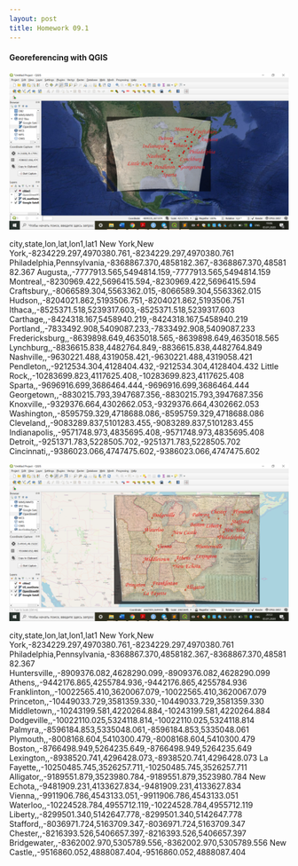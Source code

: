 ```yaml
---
layout: post
title: Homework 09.1
---
```


#### Georeferencing with QGIS

![Map 1](https://raw.githubusercontent.com/leda7466/leda7466.github.io/master/files/%D0%A1%D0%BD%D0%B8%D0%BC%D0%BE%D0%BA%20%D1%8D%D0%BA%D1%80%D0%B0%D0%BD%D0%B0%20(384).png)

city,state,lon,lat,lon1,lat1
New York,New York,-8234229.297,4970380.761,-8234229.297,4970380.761
Philadelphia,Pennsylvania,-8368867.370,4858182.367,-8368867.370,4858182.367
Augusta,,-7777913.565,5494814.159,-7777913.565,5494814.159
Montreal,,-8230969.422,5696415.594,-8230969.422,5696415.594
Craftsbury,,-8066589.304,5563362.015,-8066589.304,5563362.015
Hudson,,-8204021.862,5193506.751,-8204021.862,5193506.751
Ithaca,,-8525371.518,5239317.603,-8525371.518,5239317.603
Carthage,,-8424318.167,5458940.219,-8424318.167,5458940.219
Portland,,-7833492.908,5409087.233,-7833492.908,5409087.233
Fredericksburg,,-8639898.649,4635018.565,-8639898.649,4635018.565
Lynchburg,,-8836615.838,4482764.849,-8836615.838,4482764.849
Nashville,,-9630221.488,4319058.421,-9630221.488,4319058.421
Pendleton,,-9212534.304,4128404.432,-9212534.304,4128404.432
Little Rock,,-10283699.823,4117625.408,-10283699.823,4117625.408
Sparta,,-9696916.699,3686464.444,-9696916.699,3686464.444
Georgetown,,-8830215.793,3947687.356,-8830215.793,3947687.356
Knoxville,,-9329376.664,4302662.053,-9329376.664,4302662.053
Washington,,-8595759.329,4718688.086,-8595759.329,4718688.086
Cleveland,,-9083289.837,5101283.455,-9083289.837,5101283.455
Indianapolis,,-9571748.973,4835695.408,-9571748.973,4835695.408
Detroit,,-9251371.783,5228505.702,-9251371.783,5228505.702
Cincinnati,,-9386023.066,4747475.602,-9386023.066,4747475.602


![Map 2](https://raw.githubusercontent.com/leda7466/leda7466.github.io/master/files/%D0%A1%D0%BD%D0%B8%D0%BC%D0%BE%D0%BA%20%D1%8D%D0%BA%D1%80%D0%B0%D0%BD%D0%B0%20(385).png)

city,state,lon,lat,lon1,lat1
New York,New York,-8234229.297,4970380.761,-8234229.297,4970380.761
Philadelphia,Pennsylvania,-8368867.370,4858182.367,-8368867.370,4858182.367
Huntersville,,-8909376.082,4628290.099,-8909376.082,4628290.099
Athens,,-9442176.865,4255784.936,-9442176.865,4255784.936
Franklinton,,-10022565.410,3620067.079,-10022565.410,3620067.079
Princeton,,-10449033.729,3581359.330,-10449033.729,3581359.330
Middletown,,-10243199.581,4220264.884,-10243199.581,4220264.884
Dodgeville,,-10022110.025,5324118.814,-10022110.025,5324118.814
Palmyra,,-8596184.853,5335048.061,-8596184.853,5335048.061
Plymouth,,-8008168.604,5410300.479,-8008168.604,5410300.479
Boston,,-8766498.949,5264235.649,-8766498.949,5264235.649
Lexington,,-8938520.741,4296428.073,-8938520.741,4296428.073
La Fayette,,-10250485.745,3526257.711,-10250485.745,3526257.711
Alligator,,-9189551.879,3523980.784,-9189551.879,3523980.784
New Echota,,-9481909.231,4133627.834,-9481909.231,4133627.834
Vienna,,-9911906.786,4543133.051,-9911906.786,4543133.051
Waterloo,,-10224528.784,4955712.119,-10224528.784,4955712.119
Liberty,,-8299501.340,5142647.778,-8299501.340,5142647.778
Stafford,,-8036971.724,5163709.347,-8036971.724,5163709.347
Chester,,-8216393.526,5406657.397,-8216393.526,5406657.397
Bridgewater,,-8362002.970,5305789.556,-8362002.970,5305789.556
New Castle,,-9516860.052,4888087.404,-9516860.052,4888087.404

